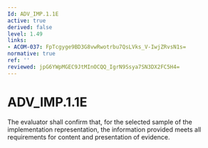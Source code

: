 ```yaml
---
Id: ADV_IMP.1.1E
active: true
derived: false
level: 1.49
links:
- ACOM-037: FpTcgyge9BD3G8vwRwotrbu7QsLVks_V-IwjZRvsN1s=
normative: true
ref: ''
reviewed: jpG6YWpMGEC9JtMInOCQQ_IgrN9Ssya7SN3DX2FC5H4=
---
```


# ADV_IMP.1.1E

The evaluator shall confirm that, for the selected sample of the implementation representation, the information provided meets all requirements for content and presentation of evidence.